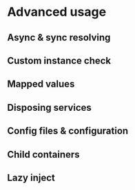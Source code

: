 # Advanced usage

## Async & sync resolving

## Custom instance check

## Mapped values

## Disposing services

## Config files & configuration

## Child containers

## Lazy inject